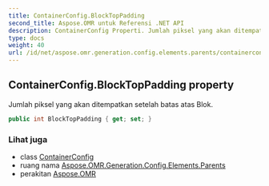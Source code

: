 ```yaml
---
title: ContainerConfig.BlockTopPadding
second_title: Aspose.OMR untuk Referensi .NET API
description: ContainerConfig Properti. Jumlah piksel yang akan ditempatkan setelah batas atas Blok.
type: docs
weight: 40
url: /id/net/aspose.omr.generation.config.elements.parents/containerconfig/blocktoppadding/
---
```

## ContainerConfig.BlockTopPadding property

Jumlah piksel yang akan ditempatkan setelah batas atas Blok.

```csharp
public int BlockTopPadding { get; set; }
```

### Lihat juga

* class [ContainerConfig](../)
* ruang nama [Aspose.OMR.Generation.Config.Elements.Parents](../../containerconfig/)
* perakitan [Aspose.OMR](../../../)


